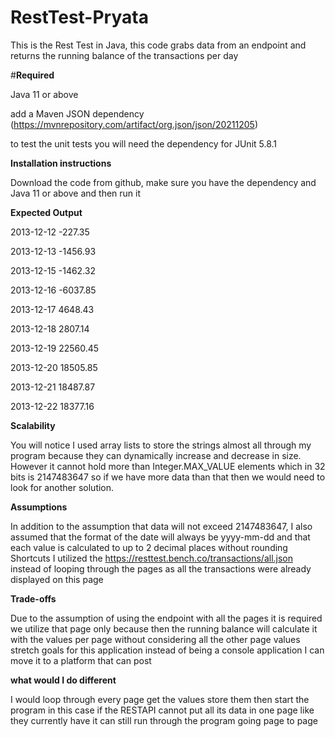 # RestTest-Pryata
 This is the Rest Test in Java, this code grabs data from an endpoint and returns the running balance of the transactions per day 
 
#**Required**

Java 11 or above

 add a Maven JSON dependency (https://mvnrepository.com/artifact/org.json/json/20211205)
 
to test the unit tests you will need the dependency for JUnit 5.8.1

**Installation instructions**

Download the code from github, make sure you have the dependency and Java 11 or above and then run it 

**Expected Output**

2013-12-12 -227.35 

2013-12-13 -1456.93

2013-12-15 -1462.32

2013-12-16 -6037.85

2013-12-17 4648.43

2013-12-18 2807.14

2013-12-19 22560.45

2013-12-20 18505.85

2013-12-21 18487.87

2013-12-22 18377.16

**Scalability**

You will notice I used array lists to store the strings almost all through my program because they can dynamically increase and decrease in size. However it cannot hold more than Integer.MAX_VALUE elements which in 32 bits is  2147483647 so if we have more data than that then we would need to look for another solution. 

**Assumptions**

In addition to the assumption that data will not exceed 2147483647, I also assumed that the format of the date will always be yyyy-mm-dd and that each value is calculated to up to 2 decimal places without rounding 
Shortcuts
 I utilized the https://resttest.bench.co/transactions/all.json instead of looping through the pages as all the transactions were already displayed on this page 

**Trade-offs**

Due to the assumption of using the endpoint with all the pages it is required we utilize that page only because then the running balance will calculate it with the values per page without considering all the other page values 
stretch goals for this application
instead of being a console application I can move it to a platform that can post 

**what would I do different**

I would loop through every page get the values store them then start the program in this case if the RESTAPI cannot put all its data in one page like they currently have it can still run through the program going page to page 
